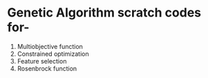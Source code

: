 # Genetic Algorithm scratch codes for-
1. Multiobjective function
2. Constrained optimization
3. Feature selection
4. Rosenbrock function
